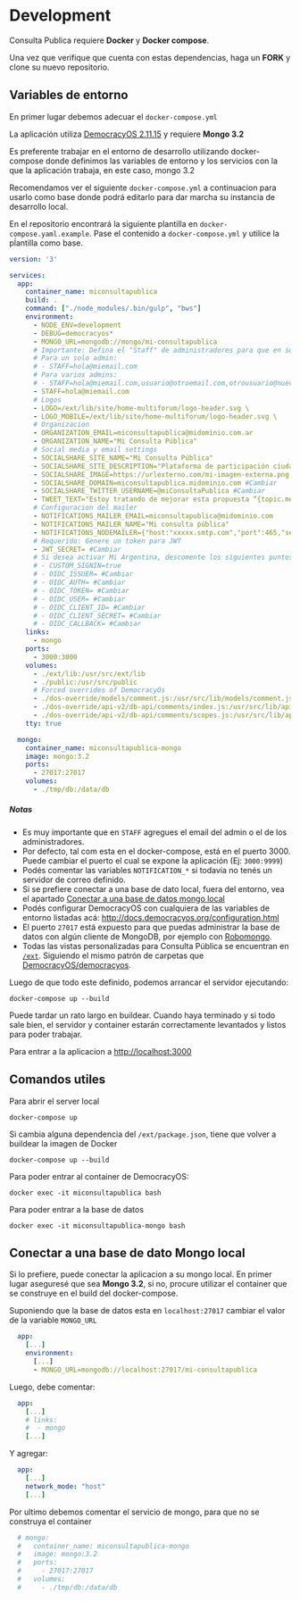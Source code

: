 # Development

Consulta Publica requiere **Docker** y **Docker compose**.

Una vez que verifique que cuenta con estas dependencias, haga un **FORK** y clone su nuevo repositorio.

## Variables de entorno

En primer lugar debemos adecuar el `docker-compose.yml`

La aplicación utiliza [DemocracyOS 2.11.15](https://hub.docker.com/r/democracyos/democracyos) y requiere **Mongo 3.2**

Es preferente trabajar en el entorno de desarrollo utilizando docker-compose donde definimos las variables de entorno y los servicios con la que la aplicación trabaja, en este caso, mongo 3.2

Recomendamos ver el siguiente `docker-compose.yml` a continuacion para usarlo como base donde podrá editarlo para dar marcha su instancia de desarrollo local.

En el repositorio encontrará la siguiente plantilla en `docker-compose.yaml.example`. Pase el contenido a `docker-compose.yml` y utilice la pĺantilla como base.


```yaml
version: '3'

services:
  app:
    container_name: miconsultapublica
    build: .
    command: ["./node_modules/.bin/gulp", "bws"]
    environment:
      - NODE_ENV=development
      - DEBUG=democracyos*
      - MONGO_URL=mongodb://mongo/mi-consultapublica
      # Importante: Defina el "Staff" de administradores para que en su registro el sistema le de privilegios de admin
      # Para un solo admin:
      # - STAFF=hola@miemail.com
      # Para varios admins:
      # - STAFF=hola@miemail.com,usuario@otroemail.com,otrousuario@nuevoemail.com
      - STAFF=hola@miemail.com
      # Logos
      - LOGO=/ext/lib/site/home-multiforum/logo-header.svg \
      - LOGO_MOBILE=/ext/lib/site/home-multiforum/logo-header.svg \
      # Organizacion
      - ORGANIZATION_EMAIL=miconsultapublica@midominio.com.ar
      - ORGANIZATION_NAME="Mi Consulta Pública"
      # Social media y email settings
      - SOCIALSHARE_SITE_NAME="Mi Consulta Pública"
      - SOCIALSHARE_SITE_DESCRIPTION="Plataforma de participación ciudadana"
      - SOCIALSHARE_IMAGE=https://urlexterno.com/mi-imagen-externa.png #Cambiar
      - SOCIALSHARE_DOMAIN=miconsultapublica.midominio.com #Cambiar
      - SOCIALSHARE_TWITTER_USERNAME=@miConsultaPublica #Cambiar
      - TWEET_TEXT="Estoy tratando de mejorar esta propuesta “{topic.mediaTitle}” ¡Participá vos también!"
      # Configuracion del mailer
      - NOTIFICATIONS_MAILER_EMAIL=miconsultapublica@midominio.com
      - NOTIFICATIONS_MAILER_NAME="Mi consulta ṕública"
      - NOTIFICATIONS_NODEMAILER={"host:"xxxxx.smtp.com","port":465,"secure":true,"auth":{"user":"xxxxxxxx","pass":"xxxxxxx"}} #Cambiar
      # Requerido: Genere un token para JWT
      - JWT_SECRET= #Cambiar
      # Si desea activar Mi Argentina, descomente los siguientes puntos
      # - CUSTOM_SIGNIN=true
      # - OIDC_ISSUER= #Cambiar
      # - OIDC_AUTH= #Cambiar
      # - OIDC_TOKEN= #Cambiar
      # - OIDC_USER= #Cambiar
      # - OIDC_CLIENT_ID= #Cambiar
      # - OIDC_CLIENT_SECRET= #Cambiar
      # - OIDC_CALLBACK= #Cambiar
    links:
      - mongo 
    ports:
      - 3000:3000
    volumes:
      - ./ext/lib:/usr/src/ext/lib
      - ./public:/usr/src/public
      # Forced overrides of DemocracyOs
      - ./dos-override/models/comment.js:/usr/src/lib/models/comment.js
      - ./dos-override/api-v2/db-api/comments/index.js:/usr/src/lib/api-v2/db-api/comments/index.js
      - ./dos-override/api-v2/db-api/comments/scopes.js:/usr/src/lib/api-v2/db-api/comments/scopes.js
    tty: true

  mongo:
    container_name: miconsultapublica-mongo
    image: mongo:3.2
    ports:
      - 27017:27017
    volumes:
      - ./tmp/db:/data/db

```

##### Notas
* Es muy importante que en `STAFF` agregues el email del admin o el de los administradores.
* Por defecto, tal com esta en el docker-compose, está en el puerto 3000. Puede cambiar el puerto el cual se expone la aplicación (Ej: `3000:9999`)
* Podés comentar las variables `NOTIFICATION_*` si todavía no tenés un servidor de correo definido.
* Si se prefiere conectar a una base de dato local, fuera del entorno, vea el apartado [Conectar a una base de datos mongo local](#local-mongo)
* Podés configurar DemocracyOS con cualquiera de las variables de entorno listadas acá: http://docs.democracyos.org/configuration.html
* El puerto `27017` está expuesto para que puedas administrar la base de datos con algún cliente de MongoDB, por ejemplo con [Robomongo](https://robomongo.org/).
* Todas las vistas personalizadas para Consulta Pública se encuentran en [`/ext`](ext). Siguiendo el mismo patrón de carpetas que [DemocracyOS/democracyos](https://github.com/DemocracyOS/democracyos).


Luego de que todo este definido, podemos arrancar el servidor ejecutando:

```
docker-compose up --build
```

Puede tardar un rato largo en buildear. Cuando haya terminado y si todo sale bien, el servidor y container estarán correctamente levantados y listos para poder trabajar.


Para entrar a la aplicacion a [http://localhost:3000](http://localhost:3000)


## Comandos utiles

Para abrir el server local

```
docker-compose up
```

Si cambia alguna dependencia del `/ext/package.json`, tiene que volver a buildear la imagen de Docker

```
docker-compose up --build
```

Para poder entrar al container de DemocracyOS:

```
docker exec -it miconsultapublica bash
```

Para poder entrar a la base de datos

```
docker exec -it miconsultapublica-mongo bash
```
## Conectar a una base de dato Mongo local

Si lo prefiere, puede conectar la aplicacion a su mongo local. En primer lugar aseguresé que sea **Mongo 3.2**, si no, procure utilizar el container que se construye en el build del docker-compose.

Suponiendo que la base de datos esta en `localhost:27017` cambiar el valor de la variable `MONGO_URL`

```yaml
  app: 
    [...]
    environment:
      [...]
      - MONGO_URL=mongodb://localhost:27017/mi-consultapublica
```
Luego, debe comentar:

```yaml
  app: 
    [...]
    # links:
    #  - mongo 
    [...]
```
Y agregar:

```yaml
  app: 
    [...]
    network_mode: "host"
    [...]
```

Por ultimo debemos comentar el servicio de mongo, para que no se construya el container

```yaml
  # mongo:
  #   container_name: miconsultapublica-mongo
  #   image: mongo:3.2
  #   ports:
  #     - 27017:27017
  #   volumes:
  #     - ./tmp/db:/data/db
```

